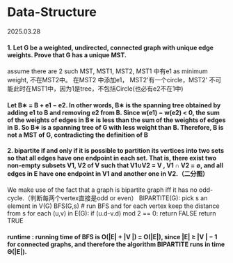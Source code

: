 # Data-Structure
2025.03.28
#### 1. Let G be a weighted, undirected, connected graph with unique edge weights. Prove that G has a unique MST.
assume there are 2 such MST, MST1, MST2, MST1 中有e1 as minimum weight, 不在MST2中。 在MST2 中添加e1， MST2'有一个circle，MST2' 不可能此时在MST1中，因为1是tree，不包括Circle(也必有e2不在1中)
#### Let B∗ = B + e1 − e2. In other words, B∗ is the spanning tree obtained by adding e1 to B and removing e2 from B. Since w(e1) − w(e2) < 0, the sum of the weights of edges in B∗ is less than the sum of the weights of edges in B. So B∗ is a spanning tree of G with less weight than B. Therefore, B is not a MST of G, contradicting the definition of B
#### 2. bipartite if and only if it is possible to partition its vertices into two sets so that all edges have one endpoint in each set. That is, there exist two non-empty subsets V1, V2 of V such that V1∪V2 = V , V1 ∩ V2 = ∅, and all edges in E have one endpoint in V1 and another one in V2.（二分图）
We make use of the fact that a graph is bipartite graph iff it has no odd-cycle.（判断每两个vertex直接是odd or even）
BIPARTITE(G):
    pick s an element in V(G)
    BFS(G,s) # run BFS and for each vertex keep the distance from s
    for each (u,v) in E(G):
      if (u.d-v.d) mod 2 == 0:
        return FALSE
    return TRUE
#### runtime : running time of BFS is O(|E| + |V |) = O(|E|), since |E| ≥ |V | − 1 for connected graphs, and therefore the algorithm BIPARTITE runs in time Θ(|E|).
